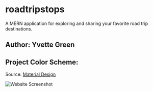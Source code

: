 # roadtripstops
A MERN application for exploring and sharing your favorite road trip destinations.

## Author: Yvette Green

## Project Color Scheme:
Source: [Material Design](https://material.io/design/color/the-color-system.html#tools-for-picking-colors)


![Website Screenshot](https://github.com/greeny90/roadtripstops/blob/main/images/RoadTripStopsmain.png)
